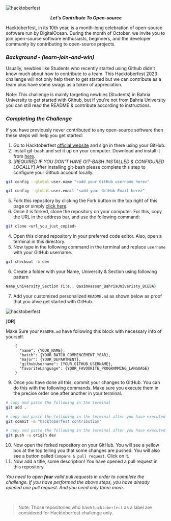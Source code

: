 ![hacktoberfest](./images/hacktoctoberfest2023.png)
<div align="center">
	<p>
        <b><i>Let's Contribute To Open-source</i></b>
    </p>
</div>

Hacktoberfest, in its 10th year, is a month-long celebration of open-source software run by DigitalOcean. During the month of October, we invite you to join open-source software enthusiasts, beginners, and the developer community by contributing to open-source projects.

### *Background - (learn-join-and-win)*
Usually, newbies like Students who recently started using Github didn't know much about how to contribute to a team. This Hacktoberfest 2023 challenge will not only help them to get started but we can contribute as a team plus have some swags as a token of appreciation. 

Note: This challenge is mainly targeting newbies (Students) in Bahria University to get started with Github, but if you're not from Bahria University you can still read the README & contribute according to instructions.

### *Completing the Challenge*

If you have previously never contributed to any open-source software then these steps will help you get started:

1. Go to Hacktoberfest [official website](https://hacktoberfest.digitalocean.com/) and sign in there using your GitHub.
2. Install git-bash and set it up on your computer. Download and install it from [here](https://git-scm.com/downloads).
3. [*REQUIRED IF YOU DON'T HAVE GIT-BASH INSTALLED & CONFIGURED LOCALLY*] After installing git-bash please complete this step to configure your Github account locally.

```sh
git config --global user.name "<add your GitHub username here>"
```
```sh
git config --global user.email "<add your GitHub Email here>"
```
   
5. Fork this repository by clicking the Fork button in the top right of this page or simply [click here](https://github.com/aiwithqasim/learn-join-and-win/fork).
6. Once it is forked, clone the repository on your computer. For this, copy the URL in the address bar, and use the following command:

```sh
git clone <url_you_just_copied>
```

4. Open this cloned repository in your preferred code editor. Also, open a terminal in this directory.
5. Now type in the following command in the terminal and replace `username` with your GitHub username.

```sh
git checkout -b dev
```

6. Create a folder with your Name, University & Section using following pattern

```sh
Name_University_Section (i:e., QasimHassan_BahriaUniveristy_BCE8A)
```

7. Add your customized personalized `README.md` as shown below as proof that you ahve get started with GitHub. 

![hacktoberfest](./images/github-readme.png)

[**OR**]

Make Sure your `README.md` have following this block with necessary info of yourself.
```
    {
      "name": {YOUR_NAME},
      "batch": {YOUR_BATCH_COMMENCEMENT_YEAR},
      "major": {YOUR_DEPARTMENT},
      "githubUsername": {YOUR_GITHUB_USERNAME},
      "favoriteLanguage": {YOUR_FAVOURITE_PROGRAMMING_LANGUAGE}
    }
```

9. Once you have done all this, commit your changes to GitHub. You can do this with the following commands. Make sure you execute them in the precise order one after another in your terminal.

```sh
# copy and paste the following in the terminal
git add .

# copy and paste the following in the terminal after you have executed the previous command
git commit -m "hacktoberfest contribution"

# copy and paste the following in the terminal after you have executed the previous command
git push -u origin dev
```

10. Now open the forked repository on your GitHub. You will see a yellow box at the top telling you that some changes are pushed. You will also see a button called `Compare & pull request`. Click on it.
11. Now add a title, some description! You have opened a pull request in this repository.

*You need to open **four** valid pull requests in order to complete the challenge. If you have performed the above steps, you have already opened one pull request. And you need only three more.*

<br>

>Note: Those repositories who have `hacktoberfest` as a label are considered for Hacktoberfest challenge only.